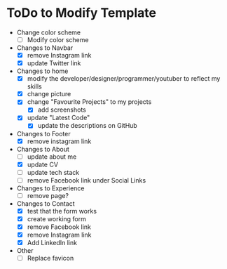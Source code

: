 # ToDo to Modify Template
- Change color scheme
    - [ ] Modify color scheme
- Changes to Navbar
    - [x] remove Instagram link
    - [x] update Twitter link
- Changes to home
    - [x] modify the developer/designer/programmer/youtuber to reflect my skills
    - [x] change picture
    - [x] change "Favourite Projects" to my projects
        - [x] add screenshots
    - [x] update "Latest Code"
        - [x] update the descriptions on GitHub
- Changes to Footer
    - [x] remove instagram link
- Changes to About
    - [ ] update about me
    - [x] update CV
    - [ ] update tech stack
    - [ ] remove Facebook link under Social Links
- Changes to Experience
    - [ ] remove page?
- Changes to Contact
    - [x] test that the form works
    - [x] create working form
    - [x] remove Facebook link
    - [x] remove Instagram link
    - [x] Add LinkedIn link
- Other
    - [ ] Replace favicon